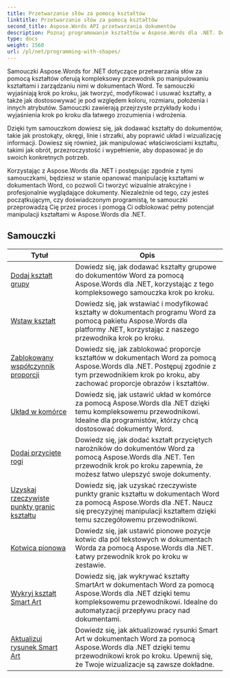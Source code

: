 ```yaml
---
title: Przetwarzanie słów za pomocą kształtów
linktitle: Przetwarzanie słów za pomocą kształtów
second_title: Aspose.Words API przetwarzania dokumentów
description: Poznaj programowanie kształtów w Aspose.Words dla .NET. Dowiedz się, jak manipulować kształtami i dostosowywać je w dokumentach Word, korzystając z samouczków krok po kroku i przykładowego kodu w języku C#.
type: docs
weight: 1560
url: /pl/net/programming-with-shapes/
---
```

Samouczki Aspose.Words for .NET dotyczące przetwarzania słów za pomocą kształtów oferują kompleksowy przewodnik po manipulowaniu kształtami i zarządzaniu nimi w dokumentach Word. Te samouczki wyjaśniają krok po kroku, jak tworzyć, modyfikować i usuwać kształty, a także jak dostosowywać je pod względem koloru, rozmiaru, położenia i innych atrybutów. Samouczki zawierają przejrzyste przykłady kodu i wyjaśnienia krok po kroku dla łatwego zrozumienia i wdrożenia.

Dzięki tym samouczkom dowiesz się, jak dodawać kształty do dokumentów, takie jak prostokąty, okręgi, linie i strzałki, aby poprawić układ i wizualizację informacji. Dowiesz się również, jak manipulować właściwościami kształtu, takimi jak obrót, przezroczystość i wypełnienie, aby dopasować je do swoich konkretnych potrzeb.

Korzystając z Aspose.Words dla .NET i postępując zgodnie z tymi samouczkami, będziesz w stanie opanować manipulację kształtami w dokumentach Word, co pozwoli Ci tworzyć wizualnie atrakcyjne i profesjonalnie wyglądające dokumenty. Niezależnie od tego, czy jesteś początkującym, czy doświadczonym programistą, te samouczki przeprowadzą Cię przez proces i pomogą Ci odblokować pełny potencjał manipulacji kształtami w Aspose.Words dla .NET.

 ## Samouczki
| Tytuł | Opis |
| --- | --- |
| [Dodaj kształt grupy](./add-group-shape/) | Dowiedz się, jak dodawać kształty grupowe do dokumentów Word za pomocą Aspose.Words dla .NET, korzystając z tego kompleksowego samouczka krok po kroku. |
| [Wstaw kształt](./insert-shape/) | Dowiedz się, jak wstawiać i modyfikować kształty w dokumentach programu Word za pomocą pakietu Aspose.Words dla platformy .NET, korzystając z naszego przewodnika krok po kroku. |
| [Zablokowany współczynnik proporcji](./aspect-ratio-locked/) | Dowiedz się, jak zablokować proporcje kształtów w dokumentach Word za pomocą Aspose.Words dla .NET. Postępuj zgodnie z tym przewodnikiem krok po kroku, aby zachować proporcje obrazów i kształtów. |
| [Układ w komórce](./layout-in-cell/) | Dowiedz się, jak ustawić układ w komórce za pomocą Aspose.Words dla .NET dzięki temu kompleksowemu przewodnikowi. Idealne dla programistów, którzy chcą dostosować dokumenty Word. |
| [Dodaj przycięte rogi](./add-corners-snipped/) | Dowiedz się, jak dodać kształt przyciętych narożników do dokumentów Word za pomocą Aspose.Words dla .NET. Ten przewodnik krok po kroku zapewnia, że możesz łatwo ulepszyć swoje dokumenty. |
| [Uzyskaj rzeczywiste punkty granic kształtu](./get-actual-shape-bounds-points/) | Dowiedz się, jak uzyskać rzeczywiste punkty granic kształtu w dokumentach Word za pomocą Aspose.Words dla .NET. Naucz się precyzyjnej manipulacji kształtem dzięki temu szczegółowemu przewodnikowi. |
| [Kotwica pionowa](./vertical-anchor/) | Dowiedz się, jak ustawić pionowe pozycje kotwic dla pól tekstowych w dokumentach Worda za pomocą Aspose.Words dla .NET. Łatwy przewodnik krok po kroku w zestawie.|
| [Wykryj kształt Smart Art](./detect-smart-art-shape/) | Dowiedz się, jak wykrywać kształty SmartArt w dokumentach Word za pomocą Aspose.Words dla .NET dzięki temu kompleksowemu przewodnikowi. Idealne do automatyzacji przepływu pracy nad dokumentami. |
| [Aktualizuj rysunek Smart Art](./update-smart-art-drawing/) | Dowiedz się, jak aktualizować rysunki Smart Art w dokumentach Word za pomocą Aspose.Words dla .NET dzięki temu przewodnikowi krok po kroku. Upewnij się, że Twoje wizualizacje są zawsze dokładne. |